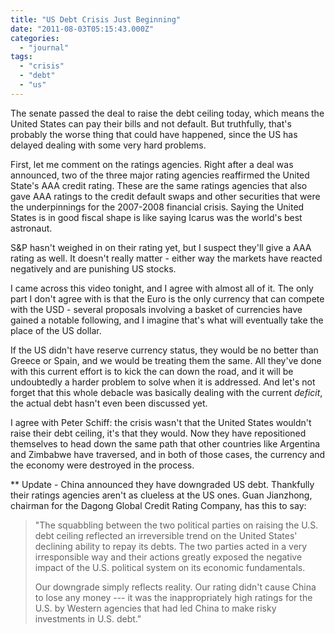 ```yaml
---
title: "US Debt Crisis Just Beginning"
date: "2011-08-03T05:15:43.000Z"
categories: 
  - "journal"
tags: 
  - "crisis"
  - "debt"
  - "us"
---
```


The senate passed the deal to raise the debt ceiling today, which means the United States can pay their bills and not default. But truthfully, that's probably the worse thing that could have happened, since the US has delayed dealing with some very hard problems.

First, let me comment on the ratings agencies. Right after a deal was announced, two of the three major rating agencies reaffirmed the United State's AAA credit rating. These are the same ratings agencies that also gave AAA ratings to the credit default swaps and other securities that were the underpinnings for the 2007-2008 financial crisis. Saying the United States is in good fiscal shape is like saying Icarus was the world's best astronaut.

S&P hasn't weighed in on their rating yet, but I suspect they'll give a AAA rating as well. It doesn't really matter - either way the markets have reacted negatively and are punishing US stocks.

I came across this video tonight, and I agree with almost all of it. The only part I don't agree with is that the Euro is the only currency that can compete with the USD - several proposals involving a basket of currencies have gained a notable following, and I imagine that's what will eventually take the place of the US dollar.

If the US didn't have reserve currency status, they would be no better than Greece or Spain, and we would be treating them the same. All they've done with this current effort is to kick the can down the road, and it will be undoubtedly a harder problem to solve when it is addressed. And let's not forget that this whole debacle was basically dealing with the current _deficit_, the actual debt hasn't even been discussed yet.

I agree with Peter Schiff: the crisis wasn't that the United States wouldn't raise their debt ceiling, it's that they would. Now they have repositioned themselves to head down the same path that other countries like Argentina and Zimbabwe have traversed, and in both of those cases, the currency and the economy were destroyed in the process.

\*\* Update - China announced they have downgraded US debt. Thankfully their ratings agencies aren't as clueless at the US ones. Guan Jianzhong, chairman for the Dagong Global Credit Rating Company, has this to say:

> "The squabbling between the two political parties on raising the U.S. debt ceiling reflected an irreversible trend on the United States' declining ability to repay its debts. The two parties acted in a very irresponsible way and their actions greatly exposed the negative impact of the U.S. political system on its economic fundamentals.
> 
> Our downgrade simply reflects reality. Our rating didn't cause China to lose any money --- it was the inappropriately high ratings for the U.S. by Western agencies that had led China to make risky investments in U.S. debt."
